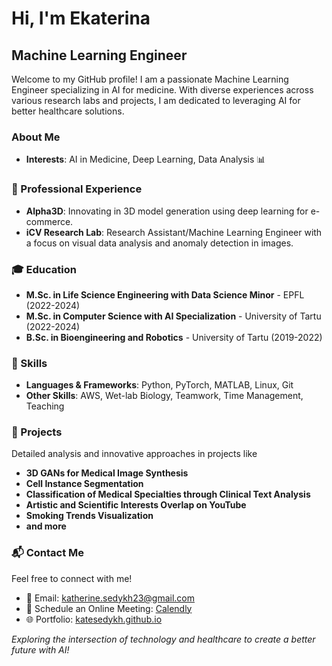 # Hi, I'm Ekaterina

## Machine Learning Engineer

Welcome to my GitHub profile! I am a passionate Machine Learning Engineer specializing in AI for medicine. With diverse experiences across various research labs and projects, I am dedicated to leveraging AI for better healthcare solutions.

### About Me
- **Interests**: AI in Medicine, Deep Learning, Data Analysis 📊

### 🏢 Professional Experience
- **Alpha3D**: Innovating in 3D model generation using deep learning for e-commerce.
- **iCV Research Lab**: Research Assistant/Machine Learning Engineer with a focus on visual data analysis and anomaly detection in images.

### 🎓 Education
- **M.Sc. in Life Science Engineering with Data Science Minor** - EPFL (2022-2024)
- **M.Sc. in Computer Science with AI Specialization** - University of Tartu (2022-2024)
- **B.Sc. in Bioengineering and Robotics** - University of Tartu (2019-2022)

### 🔧 Skills
- **Languages & Frameworks**: Python, PyTorch, MATLAB, Linux, Git
- **Other Skills**: AWS, Wet-lab Biology, Teamwork, Time Management, Teaching

### 📁 Projects
Detailed analysis and innovative approaches in projects like
- **3D GANs for Medical Image Synthesis**
- **Cell Instance Segmentation**
- **Classification of Medical Specialties through Clinical Text Analysis**
- **Artistic and Scientific Interests Overlap on YouTube**
- **Smoking Trends Visualization**
- **and more**

### 📬 Contact Me
Feel free to connect with me!
- 📧 Email: [katherine.sedykh23@gmail.com](mailto:katherine.sedykh23@gmail.com)
- 📅 Schedule an Online Meeting: [Calendly](https://calendly.com)
- 🌐 Portfolio: [katesedykh.github.io](https://katesedykh.github.io)

*Exploring the intersection of technology and healthcare to create a better future with AI!*
